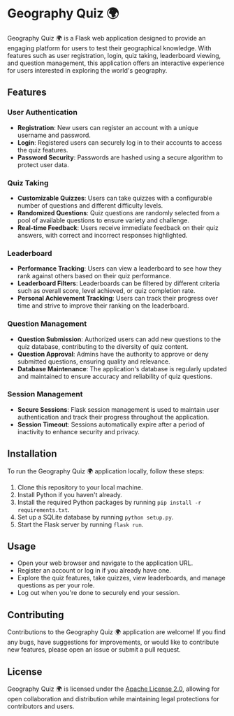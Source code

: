 # Geography Quiz 🌍

Geography Quiz 🌍 is a Flask web application designed to provide an engaging platform for users to test their geographical knowledge. With features such as user registration, login, quiz taking, leaderboard viewing, and question management, this application offers an interactive experience for users interested in exploring the world's geography.

## Features

### User Authentication
- **Registration**: New users can register an account with a unique username and password.
- **Login**: Registered users can securely log in to their accounts to access the quiz features.
- **Password Security**: Passwords are hashed using a secure algorithm to protect user data.

### Quiz Taking
- **Customizable Quizzes**: Users can take quizzes with a configurable number of questions and different difficulty levels.
- **Randomized Questions**: Quiz questions are randomly selected from a pool of available questions to ensure variety and challenge.
- **Real-time Feedback**: Users receive immediate feedback on their quiz answers, with correct and incorrect responses highlighted.

### Leaderboard
- **Performance Tracking**: Users can view a leaderboard to see how they rank against others based on their quiz performance.
- **Leaderboard Filters**: Leaderboards can be filtered by different criteria such as overall score, level achieved, or quiz completion rate.
- **Personal Achievement Tracking**: Users can track their progress over time and strive to improve their ranking on the leaderboard.

### Question Management
- **Question Submission**: Authorized users can add new questions to the quiz database, contributing to the diversity of quiz content.
- **Question Approval**: Admins have the authority to approve or deny submitted questions, ensuring quality and relevance.
- **Database Maintenance**: The application's database is regularly updated and maintained to ensure accuracy and reliability of quiz questions.

### Session Management
- **Secure Sessions**: Flask session management is used to maintain user authentication and track their progress throughout the application.
- **Session Timeout**: Sessions automatically expire after a period of inactivity to enhance security and privacy.

## Installation

To run the Geography Quiz 🌍 application locally, follow these steps:

1. Clone this repository to your local machine.
2. Install Python if you haven't already.
3. Install the required Python packages by running `pip install -r requirements.txt`.
4. Set up a SQLite database by running `python setup.py`.
5. Start the Flask server by running `flask run`.

## Usage

- Open your web browser and navigate to the application URL.
- Register an account or log in if you already have one.
- Explore the quiz features, take quizzes, view leaderboards, and manage questions as per your role.
- Log out when you're done to securely end your session.

## Contributing

Contributions to the Geography Quiz 🌍 application are welcome! If you find any bugs, have suggestions for improvements, or would like to contribute new features, please open an issue or submit a pull request.

## License

Geography Quiz 🌍 is licensed under the [Apache License 2.0](LICENSE), allowing for open collaboration and distribution while maintaining legal protections for contributors and users.
